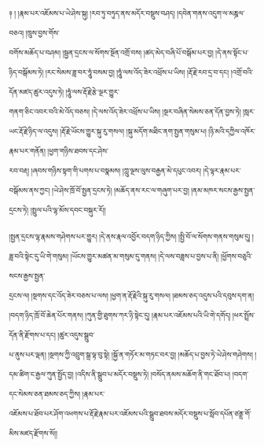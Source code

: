 ﻿  
༈   ། །རྣམ་པར་འཇོམས་པ་ཡེ་ཤེས་སྐུ། །རབ་ཏུ་བཏུད་ནས་མདོར་བསྡུས་བཤད། །དབེན་གནས་འདུག་ལ་མཎྜལ་བཅའ། །ཁྲུས་བྱས་གོས་  
བགོས་མཆོད་པ་བཤམ། །སྦྱན་དྲངས་ལ་སོགས་སྔོན་འགྲོ་བས། །ཚད་མེད་བཞི་པོ་བསྒོམ་པར་བྱ། །དེ་ནས་སྟོང་པ་ཉིད་བསྒོམས་ཏེ། །རང་སེམས་ཟླ་བར་ཧཱུཾ་བསམ་བྱ། །ཧཱུཾ་ལས་འོད་ཟེར་འཕྲོས་པ་ཡིས། །རྡོ་རྗེ་རབ་དྲ་བ་དང། །འགྲོ་བའི་དོན་མཛད་ཚུར་འདུས་ཏེ། །ཧཱུཾ་ལས་རྡོ་རྗེ་རྩེ་ལྔར་གྱུར་  
གནག་ཅིང་འབར་བའི་མེ་འོད་བཅས། །དེ་ལས་འོད་ཟེར་འཕྲོས་པ་ཡིས། །སྔར་བཞིན་སེམས་ཅན་དོན་བྱས་ཏེ། །སླར་ཡང་རྡོ་རྗེ་ཉིད་ལ་འདུས། །རྡོ་རྗེ་ཡོངས་གྱུར་སྐུ་རུ་གསལ། །སྐུ་མདོག་མཐིང་ནག་སྤྱན་གསུམ་པ། །ཉི་མའི་དཀྱིལ་འཁོར་རྣམ་པར་གནོན། །ཕྱག་གཉིས་ཐབས་དང་ཤེས་  
རབ་བརྡ། །ཞབས་གཉིས་སྟག་གི་པགས་པ་བསྣམས། །ཀླུ་ལྔས་ལུས་བརྒྱན་མེ་དཔུང་འབར། །དེ་ལྟར་རྣམ་པར་བསྒོམས་ནས་ཀྱང། །ཡེ་ཤེས་ཁྲོ་བོ་སྤྱན་དྲངས་ཏེ། །མཆོད་ནས་རང་ལ་གཞུག་པར་བྱ། །ནམ་མཁར་སངས་རྒྱས་སྤྱན་དྲངས་ཏེ། །སྤྲུལ་པའི་ལྷ་མོས་དབང་བསྐུར་རོ།།  
  
།སྤྱན་དྲངས་ལྷ་རྣམས་གཤེགས་པར་གྱུར། །དེ་ནས་རྣལ་འབྱོར་བདག་ཉིད་ཀྱིས། །སྤྱི་བོ་ལ་སོགས་གནས་གསུམ་དུ། །ཟླ་བའི་སྟེང་དུ་ཡི་གེ་གསུམ། །ཡོངས་གྱུར་མཚན་མ་གསུམ་དུ་གནས། །དེ་ལས་བཟླས་པ་བྱས་པ་ནི། །ཕྱོགས་བཅུའི་སངས་རྒྱས་སྤྱན་  
དྲངས་ལ། །སྔགས་དང་འོད་ཟེར་བཅས་པ་ལས། །ཕྱག་ན་རྡོ་རྗེའི་སྐུ་རུ་གསལ། །ཐམས་ཅད་འདུས་པའི་དབུས་དག་ན། །བདག་ཉིད་ཁྲོ་བོ་ཆེན་པོར་གནས། །ཀུན་གྱི་ཐུགས་ཀར་ཉི་སྟེང་དུ། །རྣམ་པར་འཇོམས་པའི་ཡི་གེ་དགོད། །ཕར་སྤྲོས་དོན་ནི་རྫོགས་པ་དང། །ཚུར་འདུས་སྒྲུབ་  
པ་ནུས་པར་ལྡན། །སྔགས་ཀྱི་འབྲུག་སྒྲ་ལྟ་བུ་སྟེ། །སྐྱོ་ན་གཏོར་མ་གཏང་བར་བྱ། །མཆོད་པ་བྱས་ཏེ་ཡེ་ཤེས་གཤེགས། །དམ་ཚིག་ང་རྒྱལ་ཀུན་སྤྱོད་བྱ། །འདིས་ནི་སྒྲུབ་པ་མདོར་བསྡུས་ཏེ། །བསོད་ནམས་མཆོག་ནི་གང་ཐོབ་པ། །བདག་དང་སེམས་ཅན་ཐམས་ཅད་ཀྱིས། །རྣམ་པར་  
འཇོམས་པ་ཐོབ་པར་ཤོག་འཕགས་པ་རྡོ་རྗེ་རྣམ་པར་འཇོམས་པའི་སྒྲུབ་ཐབས་མདོར་བསྡུས་པ་སློབ་དཔོན་ཙནྡྲ་གོ་མིས་མཛད་རྫོགས་སོ།།  
  
  
